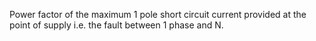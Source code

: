 ﻿Power factor of the maximum 1 pole short circuit current provided at the point of supply i.e. the fault between 1 phase and N.
